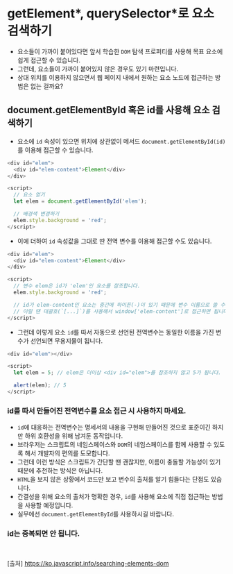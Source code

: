 # getElement*, querySelector*로 요소 검색하기

- 요소들이 가까이 붙어있다면 앞서 학습한 `DOM` 탐색 프로퍼티를 사용해 목표 요소에 쉽게 접근할 수 있습니다.
- 그런데, 요소들이 가까이 붙어있지 않은 경우도 있기 마련입니다.
- 상대 위치를 이용하지 않으면서 웹 페이지 내에서 원하는 요소 노드에 접근하는 방법은 없는 걸까요?

## document.getElementById 혹은 id를 사용해 요소 검색하기

- 요소에 `id` 속성이 있으면 위치에 상관없이 메서드 `document.getElementById(id)`를 이용해 접근할 수 있습니다.

```js
<div id="elem">
  <div id="elem-content">Element</div>
</div>

<script>
  // 요소 얻기
  let elem = document.getElementById('elem');

  // 배경색 변경하기
  elem.style.background = 'red';
</script>
```

- 이에 더하여 `id` 속성값을 그대로 딴 전역 변수를 이용해 접근할 수도 있습니다.

```js
<div id="elem">
  <div id="elem-content">Element</div>
</div>

<script>
  // 변수 elem은 id가 'elem'인 요소를 참조합니다.
  elem.style.background = 'red';

  // id가 elem-content인 요소는 중간에 하이픈(-)이 있기 때문에 변수 이름으로 쓸 수 없습니다.
  // 이럴 땐 대괄호(`[...]`)를 사용해서 window['elem-content']로 접근하면 됩니다.
</script>
```

- 그런데 이렇게 요소 `id`를 따서 자동으로 선언된 전역변수는 동일한 이름을 가진 변수가 선언되면 무용지물이 됩니다.

```js
<div id="elem"></div>

<script>
  let elem = 5; // elem은 더이상 <div id="elem">를 참조하지 않고 5가 됩니다.

  alert(elem); // 5
</script>
```

### id를 따서 만들어진 전역변수를 요소 접근 시 사용하지 마세요.

- `id`에 대응하는 전역변수는 명세서의 내용을 구현해 만들어진 것으로 표준이긴 하지만 하위 호환성을 위해 남겨둔 동작입니다.
- 브라우저는 스크립트의 네임스페이스와 `DOM`의 네임스페이스를 함께 사용할 수 있도록 해서 개발자의 편의를 도모합니다.
- 그런데 이런 방식은 스크립트가 간단할 땐 괜찮지만, 이름이 충돌할 가능성이 있기 때문에 추천하는 방식은 아닙니다.
- `HTML`을 보지 않은 상황에서 코드만 보고 변수의 출처를 알기 힘들다는 단점도 있습니다.
- 간결성을 위해 요소의 출처가 명확한 경우, `id`를 사용해 요소에 직접 접근하는 방법을 사용할 예정입니다.
- 실무에선 `document.getElementById`를 사용하시길 바랍니다.

### id는 중복되면 안 됩니다.

<br>

[출처]
https://ko.javascript.info/searching-elements-dom
